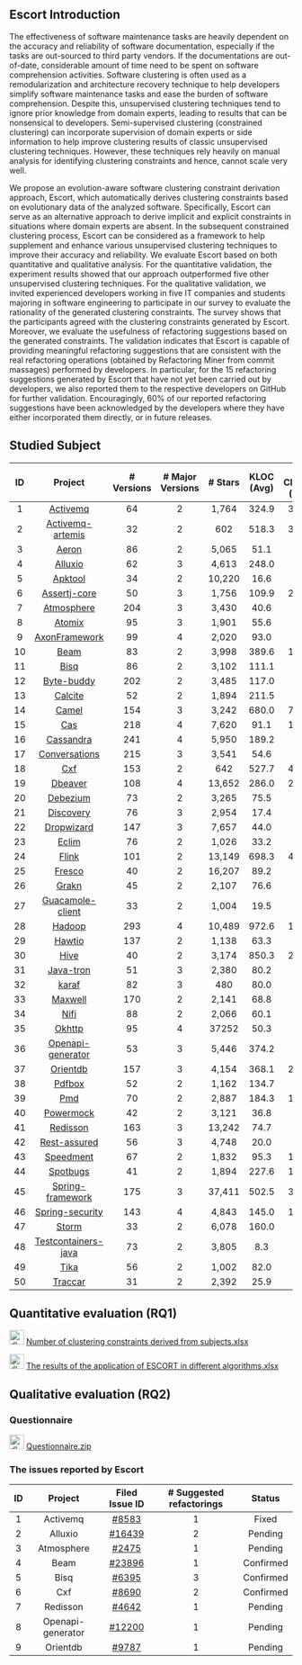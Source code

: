 
## Escort Introduction

The effectiveness of software maintenance tasks are heavily dependent on the accuracy and reliability of software documentation, especially if the tasks are out-sourced to third party vendors. If the documentations are out-of-date, considerable amount of time need to be spent on software comprehension activities. Software clustering is often used as a remodularization and architecture recovery technique to help developers simplify software maintenance tasks and ease the burden of software comprehension. Despite this, unsupervised clustering techniques tend to ignore prior knowledge from domain experts, leading to results that can be nonsensical to developers. Semi-supervised clustering (constrained clustering) can incorporate supervision of domain experts or side information to help improve clustering results of classic unsupervised clustering techniques. However, these techniques rely heavily on manual analysis for identifying clustering constraints and hence, cannot scale very well. 

We propose an evolution-aware software clustering constraint derivation approach, Escort, which automatically derives clustering constraints based on evolutionary data of the analyzed software. Specifically, Escort can serve as an alternative approach to derive implicit and explicit constraints in situations where domain experts are absent.
In the subsequent constrained clustering process, Escort can be considered as a framework to help supplement and enhance various unsupervised clustering techniques to improve their accuracy and reliability.
We evaluate Escort based on both quantitative and qualitative analysis.
For the quantitative validation, the experiment results showed that our approach outperformed five other unsupervised clustering techniques.
For the qualitative validation, we invited experienced developers working in five IT companies and students majoring in software engineering to participate in our survey to evaluate the rationality of the generated clustering constraints.
The survey shows that the participants agreed with the clustering constraints generated by Escort.
Moreover, we evaluate the usefulness of refactoring suggestions based on the generated constraints.
The validation indicates that Escort is capable of providing meaningful refactoring suggestions that are consistent with the real refactoring operations (obtained by Refactoring Miner from commit massages) performed by developers.
In particular, for the 15 refactoring suggestions generated by Escort that have not yet been carried out by developers, we also reported them to the respective developers on GitHub for further validation.
Encouragingly, 60% of our reported refactoring suggestions have been acknowledged by the developers where they have either incorporated them directly, or in future releases.

## Studied Subject

| ID | Project | \# Versions | \# Major Versions | \# Stars | KLOC (Avg) | \# Classes (Avg) | Commits |
|:---: |:----: |:----: |:----:  |:----:  |:----:  |:----:  |:----:  |
| 1  | [Activemq](https://github.com/apache/activemq)                               | 64         | 2 | 1,764 | 324.9 | 3,057 | 10,601 |
| 2  | [Activemq-artemis](https://github.com/apache/activemq-artemis)               | 32         | 2 | 602 | 518.3 | 3,324 | 7,502|			
| 3  | [Aeron](https://github.com/real-logic/aeron)                                 | 86         | 2 | 5,065 | 51.1 | 330 | 12,654 |		
| 4  | [Alluxio](https://github.com/Alluxio/alluxio)                                | 62         | 3 | 4,613 | 248.0 | 916 | 0,937 |	
| 5  | [Apktool](https://github.com/iBotPeaches/Apktool)                            | 34         | 2 | 10,220 | 16.6 | 179 | 1,648 |
| 6  | [Assertj-core](https://github.com/assertj/assertj-core)                      | 50         | 3 | 1,756 | 109.9 | 2,600 | 2,870 |
| 7  | [Atmosphere](https://github.com/Atmosphere/atmosphere)                       | 204        | 3 | 3,430 | 40.6 | 259 | 5,931 |
| 8  | [Atomix](https://github.com/atomix/atomix)                                   | 95 | 3 | 1,901 | 55.6 | 619 | 4,265 |	
| 9  | [AxonFramework](https://github.com/AxonFramework/AxonFramework)              | 99 | 4 | 2,020 | 93.0 | 724 | 5,951 |	
| 10 | [Beam](https://github.com/apache/beam)                                       | 83 | 2 | 3,998 | 389.6 | 1,063 | 27,132 |
| 11 | [Bisq](https://github.com/bisq-network/bisq)                                 | 86 | 2 | 3,102 | 111.1 | 892 | 11,168 |
| 12 | [Byte-buddy](https://github.com/raphw/byte-buddy)                            | 202 | 2 | 3,485 | 117.0 | 581 | 5,200 |
| 13 | [Calcite](https://github.com/apache/calcite)                                 | 52 | 2 | 1,894 | 211.5 | 869 | 4,175 |
| 14 | [Camel](https://github.com/apache/camel)                                     |	154 | 3 | 3,242 | 680.0 | 7,981 | 45,096 |
| 15 | [Cas](https://github.com/apereo/cas)                                         | 218 |	4 | 7,620 | 91.1 | 1,219 | 16,869 |
| 16 | [Cassandra](https://github.com/apache/cassandra)                             | 241 | 4 | 5,950 | 189.2 | 775 | 25,297 |
| 17 | [Conversations](https://github.com/iNPUTmice/Conversations)                  | 215 | 3 | 3,541 | 54.6 | 150 | 6,274 |
| 18 | [Cxf](https://github.com/apache/cxf)                                         | 153 | 2 | 642 | 527.7 | 4,618 | 15,722 |
| 19 | [Dbeaver](https://github.com/dbeaver/dbeaver)                                | 108 | 4 | 13,652 | 286.0 | 2,233 | 16,052 |
| 20 | [Debezium](https://github.com/debezium/debezium)                             | 73 | 2 | 3,265 | 75.5 | 363 | 3,125 |
| 21 | [Discovery](https://github.com/Nepxion/Discovery)                            | 76 | 3 | 2,954 | 17.4 | 289 | 2,403 |
| 22 | [Dropwizard](https://github.com/dropwizard/dropwizard)                       | 147 | 3 | 7,657 | 44.0 | 509 | 5,430 |
| 23 | [Eclim](https://github.com/ervandew/eclim)                                   | 76 | 2 | 1,026 | 33.2 | 326 | 4,849 |
| 24 | [Flink](https://github.com/apache/flink)                                     | 101 | 2 | 13,149 | 698.3 | 4,037 | 22,170 |
| 25 | [Fresco](https://github.com/facebook/fresco)                                 | 40 | 2 | 16,207 | 89.2 | 547 | 2,531 |
| 26 | [Grakn](https://github.com/ranscoupcoli1970/grakn)                           | 45 | 2 | 2,107 | 76.6 | 570 | 4,291 |
| 27 | [Guacamole-client](https://github.com/apache/guacamole-client)               | 33 | 2 | 1,004 | 19.5 | 281 | 5,378 |
| 28 | [Hadoop](https://github.com/apache/hadoop)                                   | 293 | 4 | 10,489 | 972.6 | 1,784 | 23,874 |
| 29 | [Hawtio](https://github.com/hawtio/hawtio)                                   | 137 | 2 | 1,138 | 63.3 | 199 | 8,803 |
| 30 | [Hive](https://github.com/apache/hive)                                       | 40 | 2 | 3,174 | 850.3 | 2,345 | 14,501 |
| 31 | [Java-tron](https://github.com/tronprotocol/java-tron)                       | 51 | 3 | 2,380 | 80.2 | 849 | 14,129 |
| 32 | [karaf](https://github.com/apache/karaf)                                     | 82 | 3 | 480 | 80.0 | 655 | 8,197 |
| 33 | [Maxwell](https://github.com/zendesk/maxwell)                                | 170 | 2 | 2,141 | 68.8 | 123 | 3,110 |
| 34 | [Nifi](https://github.com/apache/nifi)                                       | 88 | 2 | 2,066 | 60.1 | 693 | 5,286 |
| 35 | [Okhttp](https://github.com/square/okhttp)                                   | 95 | 4 | 37252 | 50.3 | 167 | 4645 |
| 36 | [Openapi-generator](https://github.com/OpenAPITools/openapi-generator)       | 53 | 3 | 5,446 | 374.2 | 542 | 14,218 |
| 37 | [Orientdb](https://github.com/orientechnologies/orientdb)                    | 157 | 3 | 4,154 | 368.1 | 2,329 | 19,352 |
| 38 | [Pdfbox](https://github.com/apache/pdfbox)                                   | 52 | 2 | 1,162 | 134.7 | 939 | 8,962 |
| 39 | [Pmd](https://github.com/pmd/pmd)                                            | 70 | 2 | 2,887 | 184.3 | 1,415 | 16,532 |
| 40 | [Powermock](https://github.com/powermock/powermock)                          | 42 | 2 | 3,121 | 36.8 | 590 | 1,607 |
| 41 | [Redisson](https://github.com/redisson/redisson)                             | 163 | 3 | 13,242 | 74.7 | 486 | 5,675 | 
| 42 | [Rest-assured](https://github.com/rest-assured/rest-assured)                 | 56 | 3 | 4,748 | 20.0 | 180 | 1,959 |
| 43 | [Speedment](https://github.com/speedment/speedment)                          | 67 | 2 | 1,832 | 95.3 | 1,537 | 4,674 |
| 44 | [Spotbugs](https://github.com/spotbugs/spotbugs)                             | 41 | 2 | 1,894 | 227.6 | 1,891 | 16,206 |
| 45 | [Spring-framework](https://github.com/spring-projects/spring-framework)      | 175 | 3 | 37,411 | 502.5 | 3,773 | 20,896 |
| 46 | [Spring-security](https://github.com/spring-projects/spring-security)        | 143 | 4 | 4,843 | 145.0 | 1,231 | 8,732 | 
| 47 | [Storm](https://github.com/apache/storm)                                     | 33 | 2 | 6,078 | 160.0 | 920 | 10,316  | 
| 48 | [Testcontainers-java](https://github.com/testcontainers/testcontainers-java) | 73 | 2 | 3,805 | 8.3 | 175 | 2,008 |
| 49 | [Tika](https://github.com/apache/tika)                                       | 56 | 2 | 1,002 | 82.0 | 526 | 4,747 | 
| 50 | [Traccar](https://github.com/traccar/traccar)                                | 31 | 2 | 2,392 | 25.9 | 415 | 6,227 |

## Quantitative evaluation (RQ1)

<img width="26" alt="dl" src="https://user-images.githubusercontent.com/104186731/168603749-1422d6db-921f-4976-8b95-5f77ca20bc5f.png"> [Number of clustering constraints derived from subjects.xlsx](https://github.com/EscortSC/EscortSC.github.io/files/9995173/Number.of.clustering.constraints.derived.from.subjects.xlsx)

<img width="26" alt="dl" src="https://user-images.githubusercontent.com/104186731/168603749-1422d6db-921f-4976-8b95-5f77ca20bc5f.png"> [The results of the application of ESCORT in different algorithms.xlsx](https://github.com/EscortSC/EscortSC.github.io/files/9995174/The.results.of.the.application.of.ESCORT.in.different.algorithms.xlsx)


## Qualitative evaluation (RQ2)

### Questionnaire

<img width="26" alt="dl" src="https://user-images.githubusercontent.com/104186731/168603749-1422d6db-921f-4976-8b95-5f77ca20bc5f.png"> [Questionnaire.zip](https://github.com/EscortSC/EscortSC.github.io/files/9043279/Questionnaire.zip)

### The issues reported by Escort

| ID | Project | Filed Issue ID | \# Suggested refactorings | Status |
|:---: |:----: |:----: |:----:  |:----:  |
| 1  | Activemq | [\#8583](https://issues.apache.org/jira/browse/AMQ-8583) | 1 | Fixed |
| 2  | Alluxio | [\#16439](https://github.com/Alluxio/alluxio/issues/16439) | 2 | Pending |	
| 3  | Atmosphere | [\#2475](https://github.com/Atmosphere/atmosphere/issues/2475) | 1 | Pending |	
| 4  | Beam | [\#23896](https://github.com/apache/beam/issues/23896) | 1 | Confirmed |	
| 5  | Bisq | [\#6395](https://github.com/bisq-network/bisq/issues/6395) | 3 | Confirmed |	
| 6  | Cxf | [\#8690](https://issues.apache.org/jira/browse/CXF-8690) | 2 | Confirmed |
| 7  | Redisson | [\#4642](https://github.com/redisson/redisson/issues/4642) | 1 | Pending |	
| 8  | Openapi-generator | [\#12200](https://github.com/OpenAPITools/openapi-generator/issues/12200) | 1 | Pending |
| 9  | Orientdb|[\#9787](https://github.com/orientechnologies/orientdb/issues/9787) | 1 | Pending |






